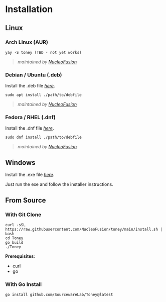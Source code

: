 # Installation

## Linux

### Arch Linux (AUR)

```
yay -S toney (TBD - not yet works)
```
> _maintained by [NucleoFusion](https://github.com/NucleoFusion)_

### Debian / Ubuntu (.deb) 

Install the .deb file [_here_](https://www.youtube.com/watch?v=xvFZjo5PgG0&list=RDxvFZjo5PgG0&start_radio=1).

```
sudo apt install ./path/to/debfile
```
> _maintained by [NucleoFusion](https://github.com/NucleoFusion)_

### Fedora / RHEL (.dnf) 

Install the .dnf file [_here_](https://www.youtube.com/watch?v=xvFZjo5PgG0&list=RDxvFZjo5PgG0&start_radio=1).

```
sudo dnf install ./path/to/debfile
```
> _maintained by [NucleoFusion](https://github.com/NucleoFusion)_

## Windows

Install the .exe file [_here_](https://www.youtube.com/watch?v=xvFZjo5PgG0&list=RDxvFZjo5PgG0&start_radio=1).

Just run the exe and follow the installer instructions.

## From Source  

### With Git Clone 

```
curl -sSL https://raw.githubusercontent.com/NucleoFusion/toney/main/install.sh | bash
cd Toney
go build
./Toney
```

**Prerequisites**:

- curl
- go

### With Go Install 

```
go install github.com/SourcewareLab/Toney@latest
```
